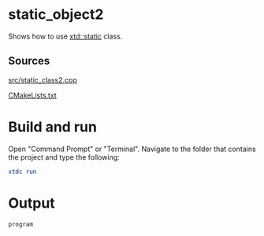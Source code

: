 # static_object2

Shows how to use [xtd::static](../../../../src/xtd.core/include/xtd/static.h) class.

## Sources

[src/static_class2.cpp](src/static_object2.cpp)

[CMakeLists.txt](CMakeLists.txt)

# Build and run

Open "Command Prompt" or "Terminal". Navigate to the folder that contains the project and type the following:

```cmake
xtdc run
```

# Output

```
program
```

